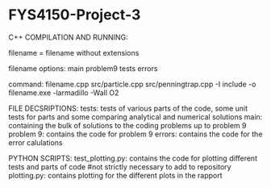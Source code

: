 # FYS4150-Project-3

C++ COMPILATION AND RUNNING:

filename = filename without extensions

filename options:
main
problem9
tests
errors

command:
filename.cpp src/particle.cpp src/penningtrap.cpp -I include -o filename.exe -larmadillo -Wall O2

FILE DECSRIPTIONS:
tests: tests of various parts of the code, some unit tests for parts and some comparing analytical and numerical solutions
main: containing the bulk of solutions to the coding problems up to problem 9
problem 9: contains the code for problem 9
errors: contains the code for the error calulations

PYTHON SCRIPTS:
test_plotting.py: contains the code for plotting different tests and parts of code #not strictly necessary to add to repository
plotting.py: contains plotting for the different plots in the rapport

